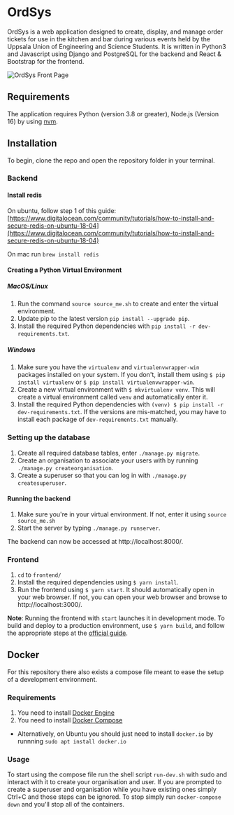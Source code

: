 # OrdSys

OrdSys is a web application designed to create, display, and manage order tickets for use in the kitchen and bar during
various events held by the Uppsala Union of Engineering and Science Students. It is written in Python3 and Javascript 
using Django and PostgreSQL for the backend and React & Bootstrap for the frontend. 

![OrdSys Front Page](https://user-images.githubusercontent.com/55285451/222741000-bef088f4-3945-4cb6-8c42-3000a8af3b11.png)


## Requirements

The application requires Python (version 3.8 or greater), Node.js (Version 16) by using [nvm](https://github.com/nvm-sh/nvm).

## Installation

To begin, clone the repo and open the repository folder in your terminal.

### Backend

#### Install redis

On ubuntu, follow step 1 of this guide: [https://www.digitalocean.com/community/tutorials/how-to-install-and-secure-redis-on-ubuntu-18-04](https://www.digitalocean.com/community/tutorials/how-to-install-and-secure-redis-on-ubuntu-18-04)

On mac run `brew install redis`

#### Creating a Python Virtual Environment

##### MacOS/Linux

1. Run the command `source source_me.sh` to create and enter the virtual environment.
2. Update pip to the latest version `pip install --upgrade pip`.
3. Install the required Python dependencies with `pip install -r dev-requirements.txt`.

##### Windows

1. Make sure you have the `virtualenv` and `virtualenvwrapper-win` packages installed on your system.
If you don't, install them using `$ pip install virtualenv` or `$ pip install virtualenvwrapper-win`.
2. Create a new virtual environment with `$ mkvirtualenv venv`. This will create a virtual environment called `venv` 
and automatically enter it.
3. Install the required Python dependencies with `(venv) $ pip install -r dev-requirements.txt`.
If the versions are mis-matched, you may have to install each package of `dev-requirements.txt` manually.

### Setting up the database

1. Create all required database tables, enter `./manage.py migrate`.
2. Create an organisation to associate your users with by running `./manage.py createorganisation`.
3. Create a superuser so that you can log in with `./manage.py createsuperuser`.

#### Running the backend

1. Make sure you're in your virtual environment. If not, enter it using `source source_me.sh`
2. Start the server by typing `./manage.py runserver`.

The backend can now be accessed at http://localhost:8000/.

### Frontend

1. `cd` to `frontend/`
2. Install the required dependencies using `$ yarn install`.
3. Run the frontend using `$ yarn start`. It should automatically open in your web browser. If not,
you can open your web browser and browse to http://localhost:3000/.

__Note__: Running the frontend with `start` launches it in development mode. To build and deploy to a production
environment, use `$ yarn build`, and follow the appropriate steps at the
[official guide](https://create-react-app.dev/docs/deployment/).

## Docker

For this repository there also exists a compose file meant to ease the setup of a development environment.

### Requirements
1. You need to install [Docker Engine](https://docs.docker.com/engine/install/)
2. You need to install [Docker Compose](https://docs.docker.com/compose/install/)
- Alternatively, on Ubuntu you should just need to install `docker.io` by runnning `sudo apt install docker.io`

### Usage

To start using the compose file run the shell script `run-dev.sh` with sudo and interact with it to create your organisation and user.
If you are prompted to create a superuser and organisation while you have existing ones simply Ctrl+C and those steps can be ignored.
To stop simply run `docker-compose down` and you'll stop all of the containers.
